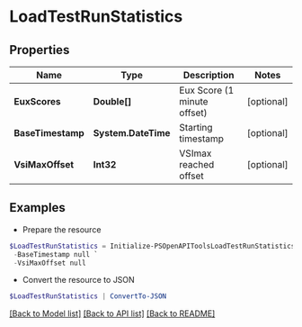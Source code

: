 # LoadTestRunStatistics
## Properties

Name | Type | Description | Notes
------------ | ------------- | ------------- | -------------
**EuxScores** | **Double[]** | Eux Score (1 minute offset) | [optional] 
**BaseTimestamp** | **System.DateTime** | Starting timestamp | [optional] 
**VsiMaxOffset** | **Int32** | VSImax reached offset | [optional] 

## Examples

- Prepare the resource
```powershell
$LoadTestRunStatistics = Initialize-PSOpenAPIToolsLoadTestRunStatistics  -EuxScores null `
 -BaseTimestamp null `
 -VsiMaxOffset null
```

- Convert the resource to JSON
```powershell
$LoadTestRunStatistics | ConvertTo-JSON
```

[[Back to Model list]](../README.md#documentation-for-models) [[Back to API list]](../README.md#documentation-for-api-endpoints) [[Back to README]](../README.md)

